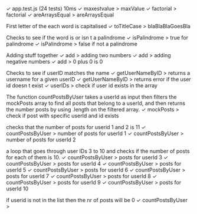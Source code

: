  ✓ app.test.js (24 tests) 10ms
   ✓ maxestvalue > maxValue
   ✓ factorial > factorial
   ✓ areArraysEqual > areArraysEqual

First letter of the each word is capitalised
   ✓ toTitleCase > blaBlaBlaGoesBla

Checks to see if the word is or isn t a palindrome
   ✓ isPalindrome > true for palindrome
   ✓ isPalindrome > false if not a palindrome

Adding stuff together
   ✓ add > adding two numbers
   ✓ add > adding negative numbers
   ✓ add > 0 plus 0 is 0



Checks to see if userID matches the name
   ✓ getUserNameByID > returns a username for a given userID
   ✓ getUserNameByID > returns error if the user id doesn t exist
   ✓ userIDs > check if user id exists in the array


The function countPostsByUser takes a userId as input then filters the mockPosts array to find all posts that belong to a userId, and then returns the  number  posts by using .length on the filtered array.
   ✓ mockPosts > check if post with specific userId and id exists


checks that the number of posts for userid 1 and 2 is 11
   ✓ countPostsByUser >  number of posts for userId 1
   ✓ countPostsByUser >  number of posts for userId 2


a loop that goes through user IDs 3 to 10 and checks if the number of posts for each of them is 10.
   ✓ countPostsByUser > posts for userId 3
   ✓ countPostsByUser > posts for userId 4
   ✓ countPostsByUser > posts for userId 5
   ✓ countPostsByUser > posts for userId 6
   ✓ countPostsByUser > posts for userId 7
   ✓ countPostsByUser > posts for userId 8
   ✓ countPostsByUser > posts for userId 9
   ✓ countPostsByUser > posts for userId 10


if userid is not in the list then the nr of posts will be 0 
   ✓ countPostsByUser > 



